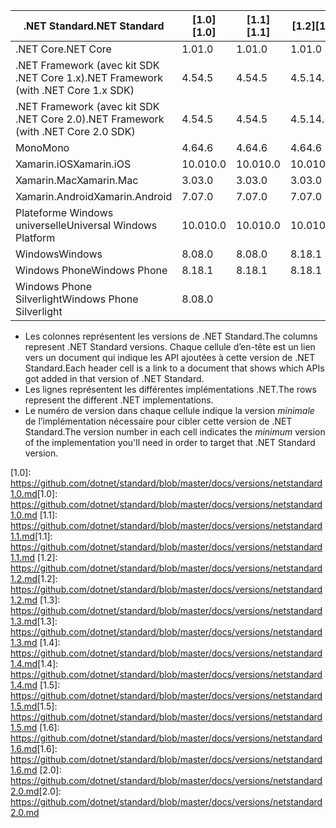 | <span data-ttu-id="01378-101">.NET Standard</span><span class="sxs-lookup"><span data-stu-id="01378-101">.NET Standard</span></span>                             | <span data-ttu-id="01378-102">[1.0]</span><span class="sxs-lookup"><span data-stu-id="01378-102">[1.0]</span></span> | <span data-ttu-id="01378-103">[1.1]</span><span class="sxs-lookup"><span data-stu-id="01378-103">[1.1]</span></span>  | <span data-ttu-id="01378-104">[1.2]</span><span class="sxs-lookup"><span data-stu-id="01378-104">[1.2]</span></span> | <span data-ttu-id="01378-105">[1.3]</span><span class="sxs-lookup"><span data-stu-id="01378-105">[1.3]</span></span> | <span data-ttu-id="01378-106">[1.4]</span><span class="sxs-lookup"><span data-stu-id="01378-106">[1.4]</span></span> | <span data-ttu-id="01378-107">[1.5]</span><span class="sxs-lookup"><span data-stu-id="01378-107">[1.5]</span></span>  | <span data-ttu-id="01378-108">[1.6]</span><span class="sxs-lookup"><span data-stu-id="01378-108">[1.6]</span></span>  | <span data-ttu-id="01378-109">[2.0]</span><span class="sxs-lookup"><span data-stu-id="01378-109">[2.0]</span></span> |
|-------------------------------------------|-------|--------|-------|-------|-------|--------|--------|-------|
| <span data-ttu-id="01378-110">.NET Core</span><span class="sxs-lookup"><span data-stu-id="01378-110">.NET Core</span></span>                                 | <span data-ttu-id="01378-111">1.0</span><span class="sxs-lookup"><span data-stu-id="01378-111">1.0</span></span>   | <span data-ttu-id="01378-112">1.0</span><span class="sxs-lookup"><span data-stu-id="01378-112">1.0</span></span>    | <span data-ttu-id="01378-113">1.0</span><span class="sxs-lookup"><span data-stu-id="01378-113">1.0</span></span>   | <span data-ttu-id="01378-114">1.0</span><span class="sxs-lookup"><span data-stu-id="01378-114">1.0</span></span>   | <span data-ttu-id="01378-115">1.0</span><span class="sxs-lookup"><span data-stu-id="01378-115">1.0</span></span>   | <span data-ttu-id="01378-116">1.0</span><span class="sxs-lookup"><span data-stu-id="01378-116">1.0</span></span>    | <span data-ttu-id="01378-117">1.0</span><span class="sxs-lookup"><span data-stu-id="01378-117">1.0</span></span>    | <span data-ttu-id="01378-118">2.0</span><span class="sxs-lookup"><span data-stu-id="01378-118">2.0</span></span>   |
| <span data-ttu-id="01378-119">.NET Framework (avec kit SDK .NET Core 1.x)</span><span class="sxs-lookup"><span data-stu-id="01378-119">.NET Framework (with .NET Core 1.x SDK)</span></span>   | <span data-ttu-id="01378-120">4.5</span><span class="sxs-lookup"><span data-stu-id="01378-120">4.5</span></span>   | <span data-ttu-id="01378-121">4.5</span><span class="sxs-lookup"><span data-stu-id="01378-121">4.5</span></span>    | <span data-ttu-id="01378-122">4.5.1</span><span class="sxs-lookup"><span data-stu-id="01378-122">4.5.1</span></span> | <span data-ttu-id="01378-123">4.6</span><span class="sxs-lookup"><span data-stu-id="01378-123">4.6</span></span>   | <span data-ttu-id="01378-124">4.6.1</span><span class="sxs-lookup"><span data-stu-id="01378-124">4.6.1</span></span> | <span data-ttu-id="01378-125">4.6.2</span><span class="sxs-lookup"><span data-stu-id="01378-125">4.6.2</span></span>  |        |       |
| <span data-ttu-id="01378-126">.NET Framework (avec kit SDK .NET Core 2.0)</span><span class="sxs-lookup"><span data-stu-id="01378-126">.NET Framework (with .NET Core 2.0 SDK)</span></span>   | <span data-ttu-id="01378-127">4.5</span><span class="sxs-lookup"><span data-stu-id="01378-127">4.5</span></span>   | <span data-ttu-id="01378-128">4.5</span><span class="sxs-lookup"><span data-stu-id="01378-128">4.5</span></span>    | <span data-ttu-id="01378-129">4.5.1</span><span class="sxs-lookup"><span data-stu-id="01378-129">4.5.1</span></span> | <span data-ttu-id="01378-130">4.6</span><span class="sxs-lookup"><span data-stu-id="01378-130">4.6</span></span>   | <span data-ttu-id="01378-131">4.6.1</span><span class="sxs-lookup"><span data-stu-id="01378-131">4.6.1</span></span> | <span data-ttu-id="01378-132">4.6.1</span><span class="sxs-lookup"><span data-stu-id="01378-132">4.6.1</span></span>  | <span data-ttu-id="01378-133">4.6.1</span><span class="sxs-lookup"><span data-stu-id="01378-133">4.6.1</span></span>  | <span data-ttu-id="01378-134">4.6.1</span><span class="sxs-lookup"><span data-stu-id="01378-134">4.6.1</span></span> |
| <span data-ttu-id="01378-135">Mono</span><span class="sxs-lookup"><span data-stu-id="01378-135">Mono</span></span>                                      | <span data-ttu-id="01378-136">4.6</span><span class="sxs-lookup"><span data-stu-id="01378-136">4.6</span></span>   | <span data-ttu-id="01378-137">4.6</span><span class="sxs-lookup"><span data-stu-id="01378-137">4.6</span></span>    | <span data-ttu-id="01378-138">4.6</span><span class="sxs-lookup"><span data-stu-id="01378-138">4.6</span></span>   | <span data-ttu-id="01378-139">4.6</span><span class="sxs-lookup"><span data-stu-id="01378-139">4.6</span></span>   | <span data-ttu-id="01378-140">4.6</span><span class="sxs-lookup"><span data-stu-id="01378-140">4.6</span></span>   | <span data-ttu-id="01378-141">4.6</span><span class="sxs-lookup"><span data-stu-id="01378-141">4.6</span></span>    | <span data-ttu-id="01378-142">4.6</span><span class="sxs-lookup"><span data-stu-id="01378-142">4.6</span></span>    | <span data-ttu-id="01378-143">5,4</span><span class="sxs-lookup"><span data-stu-id="01378-143">5.4</span></span>   |
| <span data-ttu-id="01378-144">Xamarin.iOS</span><span class="sxs-lookup"><span data-stu-id="01378-144">Xamarin.iOS</span></span>                               | <span data-ttu-id="01378-145">10.0</span><span class="sxs-lookup"><span data-stu-id="01378-145">10.0</span></span>  | <span data-ttu-id="01378-146">10.0</span><span class="sxs-lookup"><span data-stu-id="01378-146">10.0</span></span>   | <span data-ttu-id="01378-147">10.0</span><span class="sxs-lookup"><span data-stu-id="01378-147">10.0</span></span>  | <span data-ttu-id="01378-148">10.0</span><span class="sxs-lookup"><span data-stu-id="01378-148">10.0</span></span>  | <span data-ttu-id="01378-149">10.0</span><span class="sxs-lookup"><span data-stu-id="01378-149">10.0</span></span>  | <span data-ttu-id="01378-150">10.0</span><span class="sxs-lookup"><span data-stu-id="01378-150">10.0</span></span>   | <span data-ttu-id="01378-151">10.0</span><span class="sxs-lookup"><span data-stu-id="01378-151">10.0</span></span>   | <span data-ttu-id="01378-152">10.14</span><span class="sxs-lookup"><span data-stu-id="01378-152">10.14</span></span> |
| <span data-ttu-id="01378-153">Xamarin.Mac</span><span class="sxs-lookup"><span data-stu-id="01378-153">Xamarin.Mac</span></span>                               | <span data-ttu-id="01378-154">3.0</span><span class="sxs-lookup"><span data-stu-id="01378-154">3.0</span></span>   | <span data-ttu-id="01378-155">3.0</span><span class="sxs-lookup"><span data-stu-id="01378-155">3.0</span></span>    | <span data-ttu-id="01378-156">3.0</span><span class="sxs-lookup"><span data-stu-id="01378-156">3.0</span></span>   | <span data-ttu-id="01378-157">3.0</span><span class="sxs-lookup"><span data-stu-id="01378-157">3.0</span></span>   | <span data-ttu-id="01378-158">3.0</span><span class="sxs-lookup"><span data-stu-id="01378-158">3.0</span></span>   | <span data-ttu-id="01378-159">3.0</span><span class="sxs-lookup"><span data-stu-id="01378-159">3.0</span></span>    | <span data-ttu-id="01378-160">3.0</span><span class="sxs-lookup"><span data-stu-id="01378-160">3.0</span></span>    | <span data-ttu-id="01378-161">3.8</span><span class="sxs-lookup"><span data-stu-id="01378-161">3.8</span></span>   |
| <span data-ttu-id="01378-162">Xamarin.Android</span><span class="sxs-lookup"><span data-stu-id="01378-162">Xamarin.Android</span></span>                           | <span data-ttu-id="01378-163">7.0</span><span class="sxs-lookup"><span data-stu-id="01378-163">7.0</span></span>   | <span data-ttu-id="01378-164">7.0</span><span class="sxs-lookup"><span data-stu-id="01378-164">7.0</span></span>    | <span data-ttu-id="01378-165">7.0</span><span class="sxs-lookup"><span data-stu-id="01378-165">7.0</span></span>   | <span data-ttu-id="01378-166">7.0</span><span class="sxs-lookup"><span data-stu-id="01378-166">7.0</span></span>   | <span data-ttu-id="01378-167">7.0</span><span class="sxs-lookup"><span data-stu-id="01378-167">7.0</span></span>   | <span data-ttu-id="01378-168">7.0</span><span class="sxs-lookup"><span data-stu-id="01378-168">7.0</span></span>    | <span data-ttu-id="01378-169">7.0</span><span class="sxs-lookup"><span data-stu-id="01378-169">7.0</span></span>    | <span data-ttu-id="01378-170">7.5</span><span class="sxs-lookup"><span data-stu-id="01378-170">7.5</span></span>   |
| <span data-ttu-id="01378-171">Plateforme Windows universelle</span><span class="sxs-lookup"><span data-stu-id="01378-171">Universal Windows Platform</span></span>                | <span data-ttu-id="01378-172">10.0</span><span class="sxs-lookup"><span data-stu-id="01378-172">10.0</span></span>  | <span data-ttu-id="01378-173">10.0</span><span class="sxs-lookup"><span data-stu-id="01378-173">10.0</span></span>   | <span data-ttu-id="01378-174">10.0</span><span class="sxs-lookup"><span data-stu-id="01378-174">10.0</span></span>  | <span data-ttu-id="01378-175">10.0</span><span class="sxs-lookup"><span data-stu-id="01378-175">10.0</span></span>  | <span data-ttu-id="01378-176">10.0</span><span class="sxs-lookup"><span data-stu-id="01378-176">10.0</span></span>  | <span data-ttu-id="01378-177">vNext</span><span class="sxs-lookup"><span data-stu-id="01378-177">vNext</span></span>  | <span data-ttu-id="01378-178">vNext</span><span class="sxs-lookup"><span data-stu-id="01378-178">vNext</span></span>  | <span data-ttu-id="01378-179">vNext</span><span class="sxs-lookup"><span data-stu-id="01378-179">vNext</span></span> |
| <span data-ttu-id="01378-180">Windows</span><span class="sxs-lookup"><span data-stu-id="01378-180">Windows</span></span>                                   | <span data-ttu-id="01378-181">8.0</span><span class="sxs-lookup"><span data-stu-id="01378-181">8.0</span></span>   | <span data-ttu-id="01378-182">8.0</span><span class="sxs-lookup"><span data-stu-id="01378-182">8.0</span></span>    | <span data-ttu-id="01378-183">8.1</span><span class="sxs-lookup"><span data-stu-id="01378-183">8.1</span></span>   |       |       |        |        |       |
| <span data-ttu-id="01378-184">Windows Phone</span><span class="sxs-lookup"><span data-stu-id="01378-184">Windows Phone</span></span>                             | <span data-ttu-id="01378-185">8.1</span><span class="sxs-lookup"><span data-stu-id="01378-185">8.1</span></span>   | <span data-ttu-id="01378-186">8.1</span><span class="sxs-lookup"><span data-stu-id="01378-186">8.1</span></span>    | <span data-ttu-id="01378-187">8.1</span><span class="sxs-lookup"><span data-stu-id="01378-187">8.1</span></span>   |       |       |        |        |       |
| <span data-ttu-id="01378-188">Windows Phone Silverlight</span><span class="sxs-lookup"><span data-stu-id="01378-188">Windows Phone Silverlight</span></span>                 | <span data-ttu-id="01378-189">8.0</span><span class="sxs-lookup"><span data-stu-id="01378-189">8.0</span></span>   |        |       |       |       |        |        |       |

- <span data-ttu-id="01378-190">Les colonnes représentent les versions de .NET Standard.</span><span class="sxs-lookup"><span data-stu-id="01378-190">The columns represent .NET Standard versions.</span></span> <span data-ttu-id="01378-191">Chaque cellule d’en-tête est un lien vers un document qui indique les API ajoutées à cette version de .NET Standard.</span><span class="sxs-lookup"><span data-stu-id="01378-191">Each header cell is a link to a document that shows which APIs got added in that version of .NET Standard.</span></span>
- <span data-ttu-id="01378-192">Les lignes représentent les différentes implémentations .NET.</span><span class="sxs-lookup"><span data-stu-id="01378-192">The rows represent the different .NET implementations.</span></span>
- <span data-ttu-id="01378-193">Le numéro de version dans chaque cellule indique la version *minimale* de l’implémentation nécessaire pour cibler cette version de .NET Standard.</span><span class="sxs-lookup"><span data-stu-id="01378-193">The version number in each cell indicates the *minimum* version of the implementation you'll need in order to target that .NET Standard version.</span></span>

<span data-ttu-id="01378-194">[1.0]: https://github.com/dotnet/standard/blob/master/docs/versions/netstandard1.0.md</span><span class="sxs-lookup"><span data-stu-id="01378-194">[1.0]: https://github.com/dotnet/standard/blob/master/docs/versions/netstandard1.0.md</span></span>
<span data-ttu-id="01378-195">[1.1]: https://github.com/dotnet/standard/blob/master/docs/versions/netstandard1.1.md</span><span class="sxs-lookup"><span data-stu-id="01378-195">[1.1]: https://github.com/dotnet/standard/blob/master/docs/versions/netstandard1.1.md</span></span>
<span data-ttu-id="01378-196">[1.2]: https://github.com/dotnet/standard/blob/master/docs/versions/netstandard1.2.md</span><span class="sxs-lookup"><span data-stu-id="01378-196">[1.2]: https://github.com/dotnet/standard/blob/master/docs/versions/netstandard1.2.md</span></span>
<span data-ttu-id="01378-197">[1.3]: https://github.com/dotnet/standard/blob/master/docs/versions/netstandard1.3.md</span><span class="sxs-lookup"><span data-stu-id="01378-197">[1.3]: https://github.com/dotnet/standard/blob/master/docs/versions/netstandard1.3.md</span></span>
<span data-ttu-id="01378-198">[1.4]: https://github.com/dotnet/standard/blob/master/docs/versions/netstandard1.4.md</span><span class="sxs-lookup"><span data-stu-id="01378-198">[1.4]: https://github.com/dotnet/standard/blob/master/docs/versions/netstandard1.4.md</span></span>
<span data-ttu-id="01378-199">[1.5]: https://github.com/dotnet/standard/blob/master/docs/versions/netstandard1.5.md</span><span class="sxs-lookup"><span data-stu-id="01378-199">[1.5]: https://github.com/dotnet/standard/blob/master/docs/versions/netstandard1.5.md</span></span>
<span data-ttu-id="01378-200">[1.6]: https://github.com/dotnet/standard/blob/master/docs/versions/netstandard1.6.md</span><span class="sxs-lookup"><span data-stu-id="01378-200">[1.6]: https://github.com/dotnet/standard/blob/master/docs/versions/netstandard1.6.md</span></span>
<span data-ttu-id="01378-201">[2.0]: https://github.com/dotnet/standard/blob/master/docs/versions/netstandard2.0.md</span><span class="sxs-lookup"><span data-stu-id="01378-201">[2.0]: https://github.com/dotnet/standard/blob/master/docs/versions/netstandard2.0.md</span></span>
